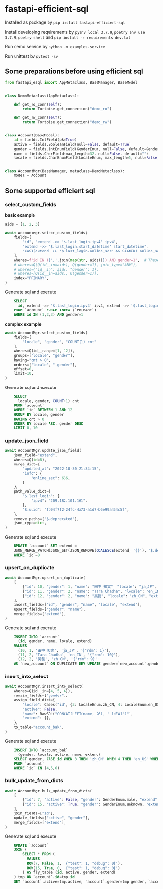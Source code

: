 # fastapi-efficient-sql

Installed as package by `pip install fastapi-efficient-sql`

Install developing requirements by `pyenv local 3.7.9`, `poetry env use 3.7.9`, `poetry shell` and `pip install -r requirements-dev.txt`

Run demo service by `python -m examples.service`

Run unittest by `pytest -sv`

## Some preparations before using efficient sql
```python
from fastapi_esql import AppMetaclass, BaseManager, BaseModel


class DemoMetaclass(AppMetaclass):

    def get_ro_conn(self):
        return Tortoise.get_connection("demo_ro")

    def get_rw_conn(self):
        return Tortoise.get_connection("demo_rw")


class Account(BaseModel):
    id = fields.IntField(pk=True)
    active = fields.BooleanField(null=False, default=True)
    gender = fields.IntEnumField(GenderEnum, null=False, default=GenderEnum.unknown)
    name = fields.CharField(max_length=32, null=False, default="")
    locale = fields.CharEnumField(LocaleEnum, max_length=5, null=False)


class AccountMgr(BaseManager, metaclass=DemoMetaclass):
    model = Account
```

## Some supported efficient sql
### **select_custom_fields**
**basic example**
```python
aids = [1, 2, 3]

await AccountMgr.select_custom_fields(
    fields=[
        "id", "extend ->> '$.last_login.ipv4' ipv4",
        "extend ->> '$.last_login.start_datetime' start_datetime",
        "CAST(extend ->> '$.last_login.online_sec' AS SIGNED) online_sec"
    ],
    wheres=f"id IN ({','.join(map(str, aids))}) AND gender=1",  # These 4 types of `wheres` are equal
    # wheres=Q(Q(id__in=aids), Q(gender=1), join_type="AND"),
    # wheres={"id__in": aids, "gender": 1},
    # wheres=[Q(id__in=aids), Q(gender=1)],
    index="PRIMARY",
)
```
Generate sql and execute
```sql
    SELECT
      id, extend ->> '$.last_login.ipv4' ipv4, extend ->> '$.last_login.start_datetime' start_datetime, CAST(extend ->> '$.last_login.online_sec' AS SIGNED) online_sec
    FROM `account` FORCE INDEX (`PRIMARY`)
    WHERE id IN (1,2,3) AND gender=1
```

**complex example**
```python
await AccountMgr.select_custom_fields(
    fields=[
        "locale", "gender", "COUNT(1) cnt"
    ],
    wheres=Q(id__range=[1, 12]),
    groups=["locale", "gender"],
    having="cnt > 0",
    orders=["locale", "-gender"],
    offset=0,
    limit=10,
)
```
Generate sql and execute
```sql
    SELECT
      locale, gender, COUNT(1) cnt
    FROM `account`
    WHERE `id` BETWEEN 1 AND 12
    GROUP BY locale, gender
    HAVING cnt > 0
    ORDER BY locale ASC, gender DESC
    LIMIT 0, 10
```

### **update_json_field**
```python
await AccountMgr.update_json_field(
    json_field="extend",
    wheres=Q(id=8),
    merge_dict={
        "updated_at": "2022-10-30 21:34:15",
        "info": {
            "online_sec": 636,
        }
    },
    path_value_dict={
        "$.last_login": {
            "ipv4": "209.182.101.161",
        },
        "$.uuid": "fd04f7f2-24fc-4a73-a1d7-b6e99a464c5f",
    },
    remove_paths=["$.deprecated"],
    json_type=dict,
)
```
Generate sql and execute
```sql
    UPDATE `account` SET extend =
    JSON_MERGE_PATCH(JSON_SET(JSON_REMOVE(COALESCE(extend, '{}'), '$.deprecated'), '$.last_login',CAST('{"ipv4": "209.182.101.161"}' AS JSON), '$.uuid','fd04f7f2-24fc-4a73-a1d7-b6e99a464c5f'), '{"updated_at": "2022-10-30 21:34:15", "info": {"online_sec": 636}}')
    WHERE `id`=8
```

### **upsert_on_duplicate**
```python
await AccountMgr.upsert_on_duplicate(
    [
        {"id": 10, "gender": 1, "name": "田中 知実", "locale": "ja_JP", "extend": {"rdm": 1}},
        {"id": 11, "gender": 2, "name": "Tara Chadha", "locale": "en_IN", "extend": {"rdm": 10}},
        {"id": 12, "gender": 2, "name": "吴磊", "locale": "zh_CN", "extend": {"rdm": 9}},
    ],
    insert_fields=["id", "gender", "name", "locale", "extend"],
    upsert_fields=["gender", "name"],
    merge_fields=["extend"],
)
```
Generate sql and execute
```sql
    INSERT INTO `account`
      (id, gender, name, locale, extend)
    VALUES
      (10, 1, '田中 知実', 'ja_JP', '{"rdm": 1}'),
      (11, 2, 'Tara Chadha', 'en_IN', '{"rdm": 10}'),
      (12, 2, '吴磊', 'zh_CN', '{"rdm": 9}')
    AS `new_account` ON DUPLICATE KEY UPDATE gender=`new_account`.gender, name=`new_account`.name, extend=JSON_MERGE_PATCH(COALESCE(`account`.extend, '{}'), `new_account`.extend)
```

### **insert_into_select**
```python
await AccountMgr.insert_into_select(
    wheres=Q(id__in=[4, 5, 6]),
    remain_fields=["gender"],
    assign_field_dict={
        "locale": Cases("id", {3: LocaleEnum.zh_CN, 4: LocaleEnum.en_US, 5: LocaleEnum.fr_FR}, default=""),
        "active": False,
        "name": RawSQL("CONCAT(LEFT(name, 26), ' [NEW]')"),
        "extend": {},
    },
    to_table="account_bak",
)
```
Generate sql and execute
```sql
    INSERT INTO `account_bak`
      (gender, locale, active, name, extend)
    SELECT gender, CASE id WHEN 3 THEN 'zh_CN' WHEN 4 THEN 'en_US' WHEN 5 THEN 'fr_FR' ELSE '' END locale, False active, CONCAT(LEFT(name, 26), ' [NEW]') name, '{}' extend
    FROM `account`
    WHERE `id` IN (4,5,6)
```

### **bulk_update_from_dicts**
```python
await AccountMgr.bulk_update_from_dicts(
    [
        {"id": 7, "active": False, "gender": GenderEnum.male, "extend": {"test": 1, "debug": 0}},
        {"id": 15, "active": True, "gender": GenderEnum.unknown, "extend": {"test": 1, "debug": 0}}
    ],
    join_fields=["id"],
    update_fields=["active", "gender"],
    merge_fields=["extend"],
)
```
Generate sql and execute
```sql
    UPDATE `account`
    JOIN (
        SELECT * FROM (
          VALUES
          ROW(7, False, 1, '{"test": 1, "debug": 0}'),
          ROW(15, True, 0, '{"test": 1, "debug": 0}')
        ) AS fly_table (id, active, gender, extend)
    ) tmp ON `account`.id=tmp.id
    SET `account`.active=tmp.active, `account`.gender=tmp.gender, `account`.extend=JSON_MERGE_PATCH(COALESCE(`account`.extend, '{}'), tmp.extend)
```
